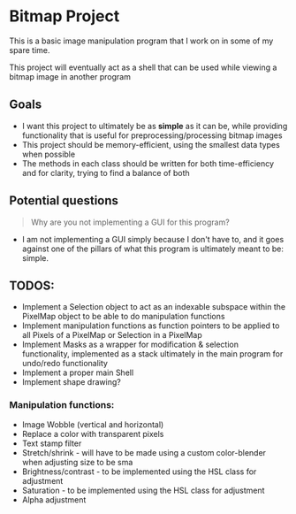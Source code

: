 # Bitmap Project
This is a basic image manipulation program that I work on in some of my spare time.

This project will eventually act as a shell that can be used while viewing a bitmap image in another program

## Goals

 - I want this project to ultimately be as **simple** as it can be, while providing functionality that is useful for preprocessing/processing bitmap images
 - This project should be memory-efficient, using the smallest data types when possible
 - The methods in each class should be written for both time-efficiency and for clarity, trying to find a balance of both

## Potential questions 
>Why are you not implementing a GUI for this program?

 * I am not implementing a GUI simply because I don't have to, and it goes against one of the pillars of what this program is ultimately meant to be: simple.

## TODOS:
* Implement a Selection object to act as an indexable subspace within the PixelMap object to be able to do manipulation functions
* Implement manipulation functions as function pointers to be applied to all Pixels of a PixelMap or Selection in a PixelMap
* Implement Masks as a wrapper for modification & selection functionality, implemented as a stack ultimately in the main program for undo/redo functionality
* Implement a proper main Shell
* Implement shape drawing?
### Manipulation functions:
* Image Wobble (vertical and horizontal)
* Replace a color with transparent pixels
* Text stamp filter
* Stretch/shrink - will have to be made using a custom color-blender when adjusting size to be sma
* Brightness/contrast - to be implemented using the HSL class for adjustment
* Saturation - to be implemented using the HSL class for adjustment 
* Alpha adjustment
